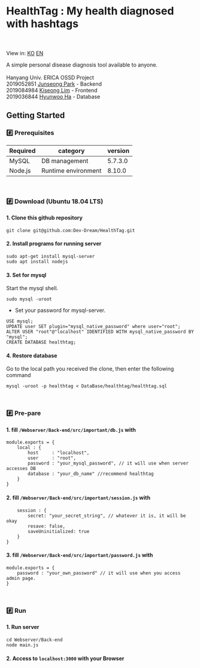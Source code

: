 # HealthTag : My health diagnosed with hashtags<br/><br/>
View in: [KO](./README_ko.md) [EN](./README.md)

A simple personal disease diagnosis tool available to anyone.<br/><br/>
Hanyang Univ. ERICA OSSD Project<br/>
2019052851 [Junseong Park](https://github.com/rasauq1122) - Backend<br/>
2019084984 [Kiseong Lim](https://github.com/pIut0) - Frontend<br/>
2019036844 [Hyunwoo Ha](https://github.com/high2092) - Database
<!-- ## Team Member
 2019052851 [박준성](https://github.com/rasauq1122) - Backend<br/>
 2019084984 [임기성](https://github.com/pIut0) - Frontend<br/>
 2019036844 [하현우](https://github.com/high2092) - Database<br/><br/> -->

<!-- ## What's this?

사용자가 증상을 해시태그 형식으로 추가함에 따라, 가능성 있는 질병을 추려서 알려주는 웹 기반 서비스입니다.<br/><br/> -->

<!-- ## How to use
도메인이 존재하지 않을 경우
1 터미널을 열어 HealthTag를 저장할 로컬 저장소로 이동하세요.<br/>
2 터미널에 다음 명령어를 입력하세요.<br/>
```

``` -->
## Getting Started
### #️⃣ Prerequisites
Required|category|version
--|--|--
MySQL|DB management|5.7.3.0
Node.js|Runtime environment|8.10.0
<br/>

### #️⃣ Download (Ubuntu 18.04 LTS)

#### 1. Clone this github repository
```
git clone git@github.com:Dev-Dream/HealthTag.git
```
#### 2. Install programs for running server
```
sudo apt-get install mysql-server
sudo apt install nodejs
```

#### 3. Set for mysql
Start the mysql shell.
```
sudo mysql -uroot
```
+ Set your password for mysql-server.
```
USE mysql;
UPDATE user SET plugin="mysql_native_password" where user="root";
ALTER USER "root"@"localhost" IDENTIFIED WITH mysql_native_password BY "mysql";
CREATE DATABASE healthtag;
```
#### 4. Restore database
Go to the local path you received the clone, then enter the following command
```
mysql -uroot -p healthtag < DataBase/healthtag/healthtag.sql
```
<br/>

### #️⃣ Pre-pare
#### 1. fill `/Webserver/Back-end/src/important/db.js` with
```
module.exports = {
    local : {
        host     : "localhost",
        user     : "root",
        password : "your_mysql_password", // it will use when server accesses DB
        database : "your_db_name" //recommend healthtag
    }
}
```

#### 2. fill `/Webserver/Back-end/src/important/session.js` with
```module.exports = {
    session : {
        secret: "your_secret_string", // whatever it is, it will be okay
        resave: false,
        saveUninitialized: true
    }
}
```
#### 3. fill `/Webserver/Back-end/src/important/password.js` with
```
module.exports = {
    password : "your_own_password" // it will use when you access admin page.
}
```
<br/>

### #️⃣ Run
#### 1. Run server
```
cd Webserver/Back-end
node main.js
```
#### 2. Access to `localhost:3000` with your Browser
<br/>

<!-- ## Service Intro -->